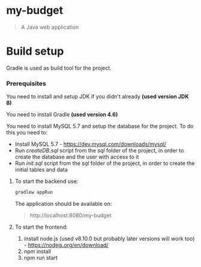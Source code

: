 # my-budget

> A Java web application

# Build setup

Gradle is used as build tool for the project.

### Prerequisites

You need to install and setup JDK if you didn't already **(used version JDK 8)**

You need to install Gradle **(used version 4.6)**

You need to install MySQL 5.7 and setup the database for the project. To do this you need to:

- Install MySQL 5.7 - https://dev.mysql.com/downloads/mysql/
- Run *createDB.sql* script from the *sql* folder of the project, in order to create the database and the user with access to it
- Run *init.sql* script from the *sql* folder of the project, in order to create the initial tables and data

1. To start the backend use:
    ``` bash
    gradlew appRun
    ```
    The application should be available on: 
    > http://localhost:8080/my-budget
    
2. To start the frontend:
    1. install node.js (used v8.10.0 but probably later versions will work too) - https://nodejs.org/en/download/
    2. npm install
    3. npm run start
